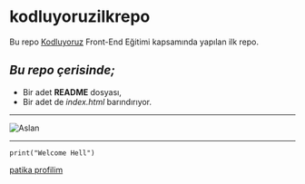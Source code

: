 # kodluyoruzilkrepo
Bu repo [Kodluyoruz](https:/kodluyoruz.org) Front-End Eğitimi kapsamında yapılan ilk repo.
## ***Bu repo çerisinde;*** 
* Bir adet **README** dosyası, 
* Bir adet de *index.html* barındırıyor.
---

![Aslan](https://www.reboundistanbul.com/uploads/sayfa-resimleri/profesyonel-logo-tasarimi_589_orijinal.jpeg)

---
```phyton
print("Welcome Hell")
```
[patika profilim](https://app.patika.dev/aykuttoraman)

